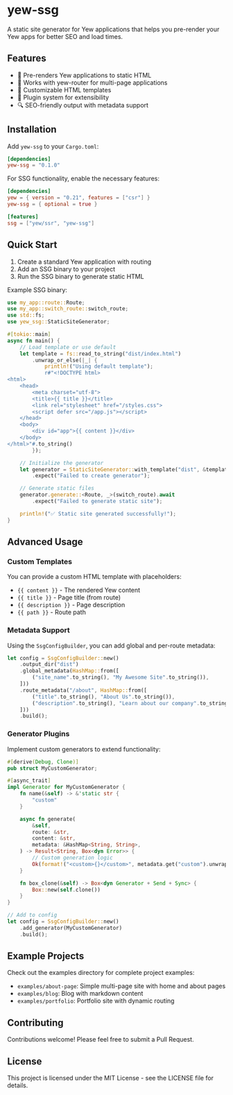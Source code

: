 # yew-ssg

A static site generator for Yew applications that helps you pre-render your Yew apps for better SEO and load times.

## Features

- 🚀 Pre-renders Yew applications to static HTML
- 🔄 Works with yew-router for multi-page applications
- 📝 Customizable HTML templates
- 🧩 Plugin system for extensibility
- 🔍 SEO-friendly output with metadata support

## Installation

Add `yew-ssg` to your `Cargo.toml`:

```toml
[dependencies]
yew-ssg = "0.1.0"
```

For SSG functionality, enable the necessary features:

```toml
[dependencies]
yew = { version = "0.21", features = ["csr"] }
yew-ssg = { optional = true }

[features]
ssg = ["yew/ssr", "yew-ssg"]
```

## Quick Start

1. Create a standard Yew application with routing
2. Add an SSG binary to your project
3. Run the SSG binary to generate static HTML

Example SSG binary:

```rust
use my_app::route::Route;
use my_app::switch_route::switch_route;
use std::fs;
use yew_ssg::StaticSiteGenerator;

#[tokio::main]
async fn main() {
    // Load template or use default
    let template = fs::read_to_string("dist/index.html")
        .unwrap_or_else(|_| {
            println!("Using default template");
            r#"<!DOCTYPE html>
<html>
    <head>
        <meta charset="utf-8">
        <title>{{ title }}</title>
        <link rel="stylesheet" href="/styles.css">
        <script defer src="/app.js"></script>
    </head>
    <body>
        <div id="app">{{ content }}</div>
    </body>
</html>"#.to_string()
        });

    // Initialize the generator
    let generator = StaticSiteGenerator::with_template("dist", &template)
        .expect("Failed to create generator");

    // Generate static files
    generator.generate::<Route, _>(switch_route).await
        .expect("Failed to generate static site");

    println!("✅ Static site generated successfully!");
}
```

## Advanced Usage

### Custom Templates

You can provide a custom HTML template with placeholders:

- `{{ content }}` - The rendered Yew content
- `{{ title }}` - Page title (from route)
- `{{ description }}` - Page description
- `{{ path }}` - Route path

### Metadata Support

Using the `SsgConfigBuilder`, you can add global and per-route metadata:

```rust
let config = SsgConfigBuilder::new()
    .output_dir("dist")
    .global_metadata(HashMap::from([
        ("site_name".to_string(), "My Awesome Site".to_string()),
    ]))
    .route_metadata("/about", HashMap::from([
        ("title".to_string(), "About Us".to_string()),
        ("description".to_string(), "Learn about our company".to_string()),
    ]))
    .build();
```

### Generator Plugins

Implement custom generators to extend functionality:

```rust
#[derive(Debug, Clone)]
pub struct MyCustomGenerator;

#[async_trait]
impl Generator for MyCustomGenerator {
    fn name(&self) -> &'static str {
        "custom"
    }

    async fn generate(
        &self,
        route: &str,
        content: &str,
        metadata: &HashMap<String, String>,
    ) -> Result<String, Box<dyn Error>> {
        // Custom generation logic
        Ok(format!("<custom>{}</custom>", metadata.get("custom").unwrap_or(&String::new())))
    }

    fn box_clone(&self) -> Box<dyn Generator + Send + Sync> {
        Box::new(self.clone())
    }
}

// Add to config
let config = SsgConfigBuilder::new()
    .add_generator(MyCustomGenerator)
    .build();
```

## Example Projects

Check out the examples directory for complete project examples:

- `examples/about-page`: Simple multi-page site with home and about pages
- `examples/blog`: Blog with markdown content
- `examples/portfolio`: Portfolio site with dynamic routing

## Contributing

Contributions welcome! Please feel free to submit a Pull Request.

## License

This project is licensed under the MIT License - see the LICENSE file for details.
